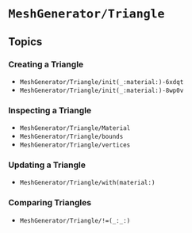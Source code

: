 # ``MeshGenerator/Triangle``

## Topics

### Creating a Triangle

- ``MeshGenerator/Triangle/init(_:material:)-6xdqt``
- ``MeshGenerator/Triangle/init(_:material:)-8wp0v``

### Inspecting a Triangle

- ``MeshGenerator/Triangle/Material``
- ``MeshGenerator/Triangle/bounds``
- ``MeshGenerator/Triangle/vertices``

### Updating a Triangle

- ``MeshGenerator/Triangle/with(material:)``

### Comparing Triangles

- ``MeshGenerator/Triangle/!=(_:_:)``

